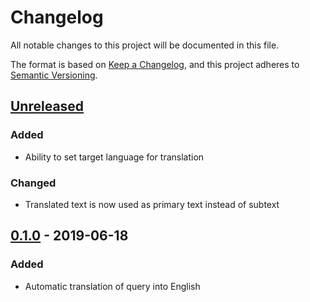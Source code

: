 # Changelog

All notable changes to this project will be documented in this file.

The format is based on [Keep a Changelog](https://keepachangelog.com/en/1.0.0/),
and this project adheres to [Semantic Versioning](https://semver.org/spec/v2.0.0.html).


## [Unreleased]
### Added
* Ability to set target language for translation

### Changed
* Translated text is now used as primary text instead of subtext


## [0.1.0] - 2019-06-18
### Added
* Automatic translation of query into English


[Unreleased]: https://github.com/dshoreman/albert-translate/compare/v0.1.0...develop
[0.1.0]: https://github.com/dshoreman/albert-translate/releases/tag/v0.1.0
